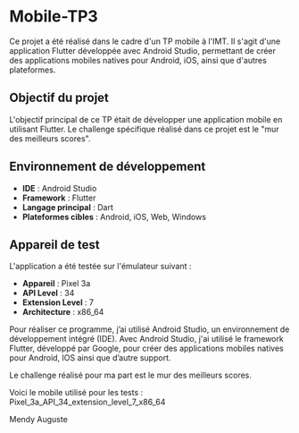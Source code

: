 # Mobile-TP3

Ce projet a été réalisé dans le cadre d'un TP mobile à l'IMT. Il s'agit d'une application Flutter développée avec Android Studio, permettant de créer des applications mobiles natives pour Android, iOS, ainsi que d'autres plateformes.

## Objectif du projet

L'objectif principal de ce TP était de développer une application mobile en utilisant Flutter. Le challenge spécifique réalisé dans ce projet est le "mur des meilleurs scores".

## Environnement de développement

- **IDE** : Android Studio
- **Framework** : Flutter
- **Langage principal** : Dart
- **Plateformes cibles** : Android, iOS, Web, Windows

## Appareil de test

L'application a été testée sur l'émulateur suivant :

- **Appareil** : Pixel 3a
- **API Level** : 34
- **Extension Level** : 7
- **Architecture** : x86_64

Pour réaliser ce programme, j’ai utilisé Android Studio, un environnement de développement intégré (IDE). Avec Android Studio, j'ai utilisé le framework Flutter, développé par Google, pour créer des applications mobiles natives pour Android, IOS ainsi que d’autre support.

Le challenge réalisé pour ma part est le mur des meilleurs scores.

Voici le mobile utilisé pour les tests : Pixel_3a_API_34_extension_level_7_x86_64

Mendy Auguste
